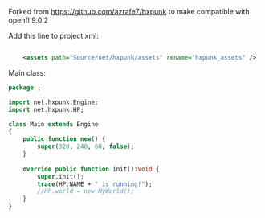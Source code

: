 Forked from https://github.com/azrafe7/hxpunk to make compatible with openfl 9.0.2

Add this line to project xml:
```xml

	<assets path="Source/net/hxpunk/assets" rename="hxpunk_assets" />
```

Main class:
```haxe
package ;

import net.hxpunk.Engine;
import net.hxpunk.HP;

class Main extends Engine
{
    public function new() {
        super(320, 240, 60, false);
    }
	
    override public function init():Void {
        super.init();
		trace(HP.NAME + " is running!");
		//HP.world = new MyWorld();
	}
}
```